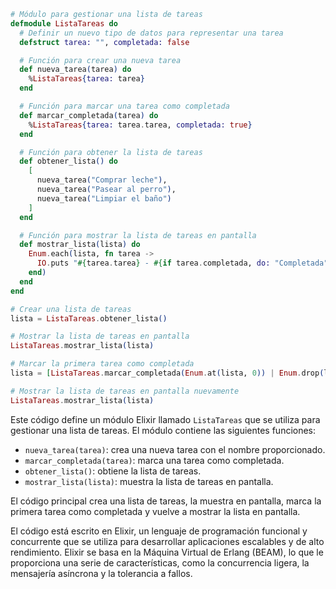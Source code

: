 ```elixir
# Módulo para gestionar una lista de tareas
defmodule ListaTareas do
  # Definir un nuevo tipo de datos para representar una tarea
  defstruct tarea: "", completada: false

  # Función para crear una nueva tarea
  def nueva_tarea(tarea) do
    %ListaTareas{tarea: tarea}
  end

  # Función para marcar una tarea como completada
  def marcar_completada(tarea) do
    %ListaTareas{tarea: tarea.tarea, completada: true}
  end

  # Función para obtener la lista de tareas
  def obtener_lista() do
    [
      nueva_tarea("Comprar leche"),
      nueva_tarea("Pasear al perro"),
      nueva_tarea("Limpiar el baño")
    ]
  end

  # Función para mostrar la lista de tareas en pantalla
  def mostrar_lista(lista) do
    Enum.each(lista, fn tarea ->
      IO.puts "#{tarea.tarea} - #{if tarea.completada, do: "Completada", else: "Pendiente"}"
    end)
  end
end

# Crear una lista de tareas
lista = ListaTareas.obtener_lista()

# Mostrar la lista de tareas en pantalla
ListaTareas.mostrar_lista(lista)

# Marcar la primera tarea como completada
lista = [ListaTareas.marcar_completada(Enum.at(lista, 0)) | Enum.drop(lista, 1)]

# Mostrar la lista de tareas en pantalla nuevamente
ListaTareas.mostrar_lista(lista)
```

Este código define un módulo Elixir llamado `ListaTareas` que se utiliza para gestionar una lista de tareas. El módulo contiene las siguientes funciones:

* `nueva_tarea(tarea)`: crea una nueva tarea con el nombre proporcionado.
* `marcar_completada(tarea)`: marca una tarea como completada.
* `obtener_lista()`: obtiene la lista de tareas.
* `mostrar_lista(lista)`: muestra la lista de tareas en pantalla.

El código principal crea una lista de tareas, la muestra en pantalla, marca la primera tarea como completada y vuelve a mostrar la lista en pantalla.

El código está escrito en Elixir, un lenguaje de programación funcional y concurrente que se utiliza para desarrollar aplicaciones escalables y de alto rendimiento. Elixir se basa en la Máquina Virtual de Erlang (BEAM), lo que le proporciona una serie de características, como la concurrencia ligera, la mensajería asíncrona y la tolerancia a fallos.